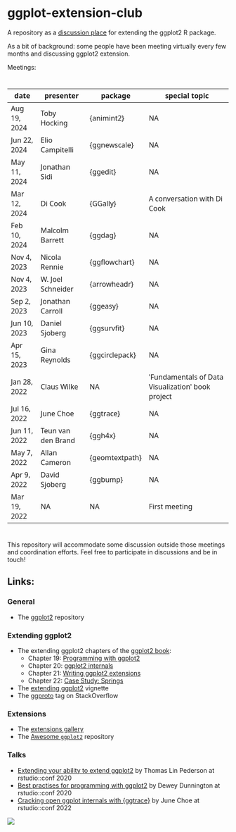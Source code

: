 
<!-- README.md is generated from README.Rmd. Please edit that file -->

# ggplot-extension-club

A repository as a [discussion
place](https://github.com/teunbrand/ggplot-extension-club/discussions)
for extending the ggplot2 R package.

As a bit of background: some people have been meeting virtually every
few months and discussing ggplot2 extension.

Meetings:

<div id="xedwadgwej" style="padding-left:0px;padding-right:0px;padding-top:10px;padding-bottom:10px;overflow-x:auto;overflow-y:auto;width:auto;height:auto;">
<style>#xedwadgwej table {
  font-family: system-ui, 'Segoe UI', Roboto, Helvetica, Arial, sans-serif, 'Apple Color Emoji', 'Segoe UI Emoji', 'Segoe UI Symbol', 'Noto Color Emoji';
  -webkit-font-smoothing: antialiased;
  -moz-osx-font-smoothing: grayscale;
}
&#10;#xedwadgwej thead, #xedwadgwej tbody, #xedwadgwej tfoot, #xedwadgwej tr, #xedwadgwej td, #xedwadgwej th {
  border-style: none;
}
&#10;#xedwadgwej p {
  margin: 0;
  padding: 0;
}
&#10;#xedwadgwej .gt_table {
  display: table;
  border-collapse: collapse;
  line-height: normal;
  margin-left: auto;
  margin-right: auto;
  color: #333333;
  font-size: 16px;
  font-weight: normal;
  font-style: normal;
  background-color: #FFFFFF;
  width: auto;
  border-top-style: solid;
  border-top-width: 2px;
  border-top-color: #A8A8A8;
  border-right-style: none;
  border-right-width: 2px;
  border-right-color: #D3D3D3;
  border-bottom-style: solid;
  border-bottom-width: 2px;
  border-bottom-color: #A8A8A8;
  border-left-style: none;
  border-left-width: 2px;
  border-left-color: #D3D3D3;
}
&#10;#xedwadgwej .gt_caption {
  padding-top: 4px;
  padding-bottom: 4px;
}
&#10;#xedwadgwej .gt_title {
  color: #333333;
  font-size: 125%;
  font-weight: initial;
  padding-top: 4px;
  padding-bottom: 4px;
  padding-left: 5px;
  padding-right: 5px;
  border-bottom-color: #FFFFFF;
  border-bottom-width: 0;
}
&#10;#xedwadgwej .gt_subtitle {
  color: #333333;
  font-size: 85%;
  font-weight: initial;
  padding-top: 3px;
  padding-bottom: 5px;
  padding-left: 5px;
  padding-right: 5px;
  border-top-color: #FFFFFF;
  border-top-width: 0;
}
&#10;#xedwadgwej .gt_heading {
  background-color: #FFFFFF;
  text-align: center;
  border-bottom-color: #FFFFFF;
  border-left-style: none;
  border-left-width: 1px;
  border-left-color: #D3D3D3;
  border-right-style: none;
  border-right-width: 1px;
  border-right-color: #D3D3D3;
}
&#10;#xedwadgwej .gt_bottom_border {
  border-bottom-style: solid;
  border-bottom-width: 2px;
  border-bottom-color: #D3D3D3;
}
&#10;#xedwadgwej .gt_col_headings {
  border-top-style: solid;
  border-top-width: 2px;
  border-top-color: #D3D3D3;
  border-bottom-style: solid;
  border-bottom-width: 2px;
  border-bottom-color: #D3D3D3;
  border-left-style: none;
  border-left-width: 1px;
  border-left-color: #D3D3D3;
  border-right-style: none;
  border-right-width: 1px;
  border-right-color: #D3D3D3;
}
&#10;#xedwadgwej .gt_col_heading {
  color: #333333;
  background-color: #FFFFFF;
  font-size: 100%;
  font-weight: normal;
  text-transform: inherit;
  border-left-style: none;
  border-left-width: 1px;
  border-left-color: #D3D3D3;
  border-right-style: none;
  border-right-width: 1px;
  border-right-color: #D3D3D3;
  vertical-align: bottom;
  padding-top: 5px;
  padding-bottom: 6px;
  padding-left: 5px;
  padding-right: 5px;
  overflow-x: hidden;
}
&#10;#xedwadgwej .gt_column_spanner_outer {
  color: #333333;
  background-color: #FFFFFF;
  font-size: 100%;
  font-weight: normal;
  text-transform: inherit;
  padding-top: 0;
  padding-bottom: 0;
  padding-left: 4px;
  padding-right: 4px;
}
&#10;#xedwadgwej .gt_column_spanner_outer:first-child {
  padding-left: 0;
}
&#10;#xedwadgwej .gt_column_spanner_outer:last-child {
  padding-right: 0;
}
&#10;#xedwadgwej .gt_column_spanner {
  border-bottom-style: solid;
  border-bottom-width: 2px;
  border-bottom-color: #D3D3D3;
  vertical-align: bottom;
  padding-top: 5px;
  padding-bottom: 5px;
  overflow-x: hidden;
  display: inline-block;
  width: 100%;
}
&#10;#xedwadgwej .gt_spanner_row {
  border-bottom-style: hidden;
}
&#10;#xedwadgwej .gt_group_heading {
  padding-top: 8px;
  padding-bottom: 8px;
  padding-left: 5px;
  padding-right: 5px;
  color: #333333;
  background-color: #FFFFFF;
  font-size: 100%;
  font-weight: initial;
  text-transform: inherit;
  border-top-style: solid;
  border-top-width: 2px;
  border-top-color: #D3D3D3;
  border-bottom-style: solid;
  border-bottom-width: 2px;
  border-bottom-color: #D3D3D3;
  border-left-style: none;
  border-left-width: 1px;
  border-left-color: #D3D3D3;
  border-right-style: none;
  border-right-width: 1px;
  border-right-color: #D3D3D3;
  vertical-align: middle;
  text-align: left;
}
&#10;#xedwadgwej .gt_empty_group_heading {
  padding: 0.5px;
  color: #333333;
  background-color: #FFFFFF;
  font-size: 100%;
  font-weight: initial;
  border-top-style: solid;
  border-top-width: 2px;
  border-top-color: #D3D3D3;
  border-bottom-style: solid;
  border-bottom-width: 2px;
  border-bottom-color: #D3D3D3;
  vertical-align: middle;
}
&#10;#xedwadgwej .gt_from_md > :first-child {
  margin-top: 0;
}
&#10;#xedwadgwej .gt_from_md > :last-child {
  margin-bottom: 0;
}
&#10;#xedwadgwej .gt_row {
  padding-top: 8px;
  padding-bottom: 8px;
  padding-left: 5px;
  padding-right: 5px;
  margin: 10px;
  border-top-style: solid;
  border-top-width: 1px;
  border-top-color: #D3D3D3;
  border-left-style: none;
  border-left-width: 1px;
  border-left-color: #D3D3D3;
  border-right-style: none;
  border-right-width: 1px;
  border-right-color: #D3D3D3;
  vertical-align: middle;
  overflow-x: hidden;
}
&#10;#xedwadgwej .gt_stub {
  color: #333333;
  background-color: #FFFFFF;
  font-size: 100%;
  font-weight: initial;
  text-transform: inherit;
  border-right-style: solid;
  border-right-width: 2px;
  border-right-color: #D3D3D3;
  padding-left: 5px;
  padding-right: 5px;
}
&#10;#xedwadgwej .gt_stub_row_group {
  color: #333333;
  background-color: #FFFFFF;
  font-size: 100%;
  font-weight: initial;
  text-transform: inherit;
  border-right-style: solid;
  border-right-width: 2px;
  border-right-color: #D3D3D3;
  padding-left: 5px;
  padding-right: 5px;
  vertical-align: top;
}
&#10;#xedwadgwej .gt_row_group_first td {
  border-top-width: 2px;
}
&#10;#xedwadgwej .gt_row_group_first th {
  border-top-width: 2px;
}
&#10;#xedwadgwej .gt_summary_row {
  color: #333333;
  background-color: #FFFFFF;
  text-transform: inherit;
  padding-top: 8px;
  padding-bottom: 8px;
  padding-left: 5px;
  padding-right: 5px;
}
&#10;#xedwadgwej .gt_first_summary_row {
  border-top-style: solid;
  border-top-color: #D3D3D3;
}
&#10;#xedwadgwej .gt_first_summary_row.thick {
  border-top-width: 2px;
}
&#10;#xedwadgwej .gt_last_summary_row {
  padding-top: 8px;
  padding-bottom: 8px;
  padding-left: 5px;
  padding-right: 5px;
  border-bottom-style: solid;
  border-bottom-width: 2px;
  border-bottom-color: #D3D3D3;
}
&#10;#xedwadgwej .gt_grand_summary_row {
  color: #333333;
  background-color: #FFFFFF;
  text-transform: inherit;
  padding-top: 8px;
  padding-bottom: 8px;
  padding-left: 5px;
  padding-right: 5px;
}
&#10;#xedwadgwej .gt_first_grand_summary_row {
  padding-top: 8px;
  padding-bottom: 8px;
  padding-left: 5px;
  padding-right: 5px;
  border-top-style: double;
  border-top-width: 6px;
  border-top-color: #D3D3D3;
}
&#10;#xedwadgwej .gt_last_grand_summary_row_top {
  padding-top: 8px;
  padding-bottom: 8px;
  padding-left: 5px;
  padding-right: 5px;
  border-bottom-style: double;
  border-bottom-width: 6px;
  border-bottom-color: #D3D3D3;
}
&#10;#xedwadgwej .gt_striped {
  background-color: rgba(128, 128, 128, 0.05);
}
&#10;#xedwadgwej .gt_table_body {
  border-top-style: solid;
  border-top-width: 2px;
  border-top-color: #D3D3D3;
  border-bottom-style: solid;
  border-bottom-width: 2px;
  border-bottom-color: #D3D3D3;
}
&#10;#xedwadgwej .gt_footnotes {
  color: #333333;
  background-color: #FFFFFF;
  border-bottom-style: none;
  border-bottom-width: 2px;
  border-bottom-color: #D3D3D3;
  border-left-style: none;
  border-left-width: 2px;
  border-left-color: #D3D3D3;
  border-right-style: none;
  border-right-width: 2px;
  border-right-color: #D3D3D3;
}
&#10;#xedwadgwej .gt_footnote {
  margin: 0px;
  font-size: 90%;
  padding-top: 4px;
  padding-bottom: 4px;
  padding-left: 5px;
  padding-right: 5px;
}
&#10;#xedwadgwej .gt_sourcenotes {
  color: #333333;
  background-color: #FFFFFF;
  border-bottom-style: none;
  border-bottom-width: 2px;
  border-bottom-color: #D3D3D3;
  border-left-style: none;
  border-left-width: 2px;
  border-left-color: #D3D3D3;
  border-right-style: none;
  border-right-width: 2px;
  border-right-color: #D3D3D3;
}
&#10;#xedwadgwej .gt_sourcenote {
  font-size: 90%;
  padding-top: 4px;
  padding-bottom: 4px;
  padding-left: 5px;
  padding-right: 5px;
}
&#10;#xedwadgwej .gt_left {
  text-align: left;
}
&#10;#xedwadgwej .gt_center {
  text-align: center;
}
&#10;#xedwadgwej .gt_right {
  text-align: right;
  font-variant-numeric: tabular-nums;
}
&#10;#xedwadgwej .gt_font_normal {
  font-weight: normal;
}
&#10;#xedwadgwej .gt_font_bold {
  font-weight: bold;
}
&#10;#xedwadgwej .gt_font_italic {
  font-style: italic;
}
&#10;#xedwadgwej .gt_super {
  font-size: 65%;
}
&#10;#xedwadgwej .gt_footnote_marks {
  font-size: 75%;
  vertical-align: 0.4em;
  position: initial;
}
&#10;#xedwadgwej .gt_asterisk {
  font-size: 100%;
  vertical-align: 0;
}
&#10;#xedwadgwej .gt_indent_1 {
  text-indent: 5px;
}
&#10;#xedwadgwej .gt_indent_2 {
  text-indent: 10px;
}
&#10;#xedwadgwej .gt_indent_3 {
  text-indent: 15px;
}
&#10;#xedwadgwej .gt_indent_4 {
  text-indent: 20px;
}
&#10;#xedwadgwej .gt_indent_5 {
  text-indent: 25px;
}
</style>
<table class="gt_table" data-quarto-disable-processing="false" data-quarto-bootstrap="false">
  <thead>
    <tr class="gt_col_headings">
      <th class="gt_col_heading gt_columns_bottom_border gt_right" rowspan="1" colspan="1" scope="col" id="date">date</th>
      <th class="gt_col_heading gt_columns_bottom_border gt_left" rowspan="1" colspan="1" scope="col" id="presenter">presenter</th>
      <th class="gt_col_heading gt_columns_bottom_border gt_left" rowspan="1" colspan="1" scope="col" id="package">package</th>
      <th class="gt_col_heading gt_columns_bottom_border gt_left" rowspan="1" colspan="1" scope="col" id="special topic">special topic</th>
    </tr>
  </thead>
  <tbody class="gt_table_body">
    <tr><td headers="date" class="gt_row gt_right">Aug 19, 2024</td>
<td headers="presenter" class="gt_row gt_left">Toby Hocking</td>
<td headers="package" class="gt_row gt_left">{animint2}</td>
<td headers="special topic" class="gt_row gt_left">NA</td></tr>
    <tr><td headers="date" class="gt_row gt_right">Jun 22, 2024</td>
<td headers="presenter" class="gt_row gt_left">Elio Campitelli</td>
<td headers="package" class="gt_row gt_left">{ggnewscale}</td>
<td headers="special topic" class="gt_row gt_left">NA</td></tr>
    <tr><td headers="date" class="gt_row gt_right">May 11, 2024</td>
<td headers="presenter" class="gt_row gt_left">Jonathan Sidi</td>
<td headers="package" class="gt_row gt_left">{ggedit}</td>
<td headers="special topic" class="gt_row gt_left">NA</td></tr>
    <tr><td headers="date" class="gt_row gt_right">Mar 12, 2024</td>
<td headers="presenter" class="gt_row gt_left">Di Cook</td>
<td headers="package" class="gt_row gt_left">{GGally}</td>
<td headers="special topic" class="gt_row gt_left">A conversation with Di Cook </td></tr>
    <tr><td headers="date" class="gt_row gt_right">Feb 10, 2024</td>
<td headers="presenter" class="gt_row gt_left">Malcolm Barrett</td>
<td headers="package" class="gt_row gt_left">{ggdag}</td>
<td headers="special topic" class="gt_row gt_left">NA</td></tr>
    <tr><td headers="date" class="gt_row gt_right">Nov 4, 2023</td>
<td headers="presenter" class="gt_row gt_left">Nicola Rennie</td>
<td headers="package" class="gt_row gt_left">{ggflowchart}</td>
<td headers="special topic" class="gt_row gt_left">NA</td></tr>
    <tr><td headers="date" class="gt_row gt_right">Nov 4, 2023</td>
<td headers="presenter" class="gt_row gt_left">W. Joel Schneider</td>
<td headers="package" class="gt_row gt_left">{arrowheadr}</td>
<td headers="special topic" class="gt_row gt_left">NA</td></tr>
    <tr><td headers="date" class="gt_row gt_right">Sep 2, 2023</td>
<td headers="presenter" class="gt_row gt_left">Jonathan Carroll</td>
<td headers="package" class="gt_row gt_left">{ggeasy}</td>
<td headers="special topic" class="gt_row gt_left">NA</td></tr>
    <tr><td headers="date" class="gt_row gt_right">Jun 10, 2023</td>
<td headers="presenter" class="gt_row gt_left">Daniel Sjoberg</td>
<td headers="package" class="gt_row gt_left">{ggsurvfit}</td>
<td headers="special topic" class="gt_row gt_left">NA</td></tr>
    <tr><td headers="date" class="gt_row gt_right">Apr 15, 2023</td>
<td headers="presenter" class="gt_row gt_left">Gina Reynolds</td>
<td headers="package" class="gt_row gt_left">{ggcirclepack}</td>
<td headers="special topic" class="gt_row gt_left">NA</td></tr>
    <tr><td headers="date" class="gt_row gt_right">Jan 28, 2022</td>
<td headers="presenter" class="gt_row gt_left">Claus Wilke</td>
<td headers="package" class="gt_row gt_left">NA</td>
<td headers="special topic" class="gt_row gt_left">'Fundamentals of Data Visualization' book project</td></tr>
    <tr><td headers="date" class="gt_row gt_right">Jul 16, 2022</td>
<td headers="presenter" class="gt_row gt_left">June Choe</td>
<td headers="package" class="gt_row gt_left">{ggtrace}</td>
<td headers="special topic" class="gt_row gt_left">NA</td></tr>
    <tr><td headers="date" class="gt_row gt_right">Jun 11, 2022</td>
<td headers="presenter" class="gt_row gt_left">Teun van den Brand</td>
<td headers="package" class="gt_row gt_left">{ggh4x}</td>
<td headers="special topic" class="gt_row gt_left">NA</td></tr>
    <tr><td headers="date" class="gt_row gt_right">May 7, 2022</td>
<td headers="presenter" class="gt_row gt_left">Allan Cameron</td>
<td headers="package" class="gt_row gt_left">{geomtextpath}</td>
<td headers="special topic" class="gt_row gt_left">NA</td></tr>
    <tr><td headers="date" class="gt_row gt_right">Apr 9, 2022</td>
<td headers="presenter" class="gt_row gt_left">David Sjoberg</td>
<td headers="package" class="gt_row gt_left">{ggbump}</td>
<td headers="special topic" class="gt_row gt_left">NA</td></tr>
    <tr><td headers="date" class="gt_row gt_right">Mar 19, 2022</td>
<td headers="presenter" class="gt_row gt_left">NA</td>
<td headers="package" class="gt_row gt_left">NA</td>
<td headers="special topic" class="gt_row gt_left">First meeting</td></tr>
  </tbody>
  &#10;  
</table>
</div>

This repository will accommodate some discussion outside those meetings
and coordination efforts. Feel free to participate in discussions and be
in touch!

## Links:

### General

- The [ggplot2](https://github.com/tidyverse/ggplot2) repository

### Extending ggplot2

- The extending ggplot2 chapters of the [ggplot2
  book](https://ggplot2-book.org/):
  - Chapter 19: [Programming with
    ggplot2](https://ggplot2-book.org/programming.html)
  - Chapter 20: [ggplot2
    internals](https://ggplot2-book.org/internals.html)
  - Chapter 21: [Writing ggplot2
    extensions](https://ggplot2-book.org/extensions.html)
  - Chapter 22: [Case Study:
    Springs](https://ggplot2-book.org/spring1.html)
- The [extending
  ggplot2](https://ggplot2.tidyverse.org/articles/extending-ggplot2.html)
  vignette
- The [ggproto](https://stackoverflow.com/questions/tagged/ggproto) tag
  on StackOverflow

### Extensions

- The [extensions gallery](https://exts.ggplot2.tidyverse.org/gallery/)
- The [Awesome `ggplot2`](https://github.com/erikgahner/awesome-ggplot2)
  repository

### Talks

- [Extending your ability to extend
  ggplot2](https://www.rstudio.com/resources/rstudioconf-2020/extending-your-ability-to-extend-ggplot2/)
  by Thomas Lin Pederson at rstudio::conf 2020
- [Best practises for programming with
  ggplot2](https://www.rstudio.com/resources/rstudioconf-2020/best-practices-for-programming-with-ggplot2/)
  by Dewey Dunnington at rstudio::conf 2020
- [Cracking open ggplot internals with
  {ggtrace}](https://www.rstudio.com/resources/rstudioconf-2020/best-practices-for-programming-with-ggplot2/)
  by June Choe at rstudio::conf 2022

![](https://github.com/teunbrand/ggplot-extension-club/blob/main/ggextenders-hex_files/figure-html/unnamed-chunk-1-1.png?raw=true)
